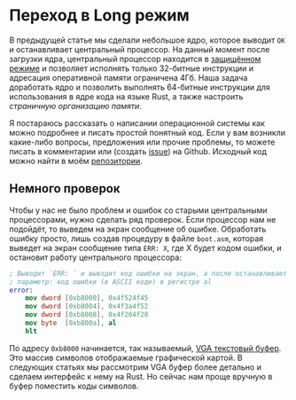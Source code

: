 # Переход в Long режим

В предыдущей статье мы сделали небольшое ядро, которое выводит `OK` и останавливает центральный процессор. На данный момент после загрузки ядра, центральный процессор находится в [защищённом режиме](https://ru.wikipedia.org/wiki/Защищённый_режим) и позволяет исполнять только 32-битные инструкции и адресация оперативной памяти ограничена 4Гб. Наша задача доработать ядро и позволить выполнять 64-битные инструкции для использования в ядре кода на языке Rust, а также настроить _страничную организацию памяти_.

Я постараюсь рассказать о написании операционной системы как можно подробнее и писать простой понятный код. Если у вам возникли какие-либо вопросы, предложения или прочие проблемы, то можете писать в комментарии или (создать [issue](https://github.com/phil-opp/blog_os/issues)) на Github. Исходный код можно найти в моём [репозитории](https://github.com/phil-opp/blog_os/tree/entering_longmode/src/arch/x86_64).

## Немного проверок

Чтобы у нас не было проблем и ошибок со старыми центральными процессорами, нужно сделать ряд проверок. Если процессор нам не подойдёт, то выведем на экран сообщение об ошибке. Обработать ошибку просто, лишь создав процедуру в файле `boot.asm`, которая выведет на экран сообщение типа `ERR: X`, где X будет кодом ошибки, и остановит работу центрального процессора:

```nasm
; Выводит `ERR: ` и выводит код ошибки на экран, а после останавливает ЦП.
; параметр: код ошибки (в ASCII коде) в регистре al
error:
    mov dword [0xb8000], 0x4f524f45
    mov dword [0xb8004], 0x4f3a4f52
    mov dword [0xb8008], 0x4f204f20
    mov byte  [0xb800a], al
    hlt

```

По адресу `0xb8000` начинается, так называемый, [VGA текстовый буфер](https://en.wikipedia.org/wiki/VGA-compatible_text_mode). Это массив символов отображаемые графической картой. В следующих статьях мы рассмотрим VGA буфер более детально и сделаем интерфейс к нему на Rust. Но сейчас нам проще вручную в буфер поместить коды символов.
